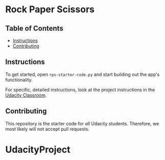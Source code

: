 # Rock Paper Scissors

## Table of Contents

* [Instructions](#instructions)
* [Contributing](#contributing)

## Instructions

To get started, open `rps-starter-code.py` and start building out the app's functionality.

For specific, detailed instructions, look at the project instructions in the [Udacity Classroom](https://classroom.udacity.com/me).

## Contributing

This repository is the starter code for _all_ Udacity students. Therefore, we most likely will not accept pull requests.
# UdacityProject
